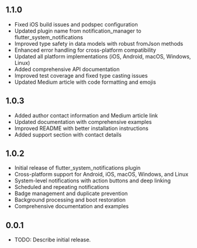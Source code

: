 ## 1.1.0

* Fixed iOS build issues and podspec configuration
* Updated plugin name from notification_manager to flutter_system_notifications
* Improved type safety in data models with robust fromJson methods
* Enhanced error handling for cross-platform compatibility
* Updated all platform implementations (iOS, Android, macOS, Windows, Linux)
* Added comprehensive API documentation
* Improved test coverage and fixed type casting issues
* Updated Medium article with code formatting and emojis

## 1.0.3

* Added author contact information and Medium article link
* Updated documentation with comprehensive examples
* Improved README with better installation instructions
* Added support section with contact details

## 1.0.2

* Initial release of flutter_system_notifications plugin
* Cross-platform support for Android, iOS, macOS, Windows, and Linux
* System-level notifications with action buttons and deep linking
* Scheduled and repeating notifications
* Badge management and duplicate prevention
* Background processing and boot restoration
* Comprehensive documentation and examples

## 0.0.1

* TODO: Describe initial release.
